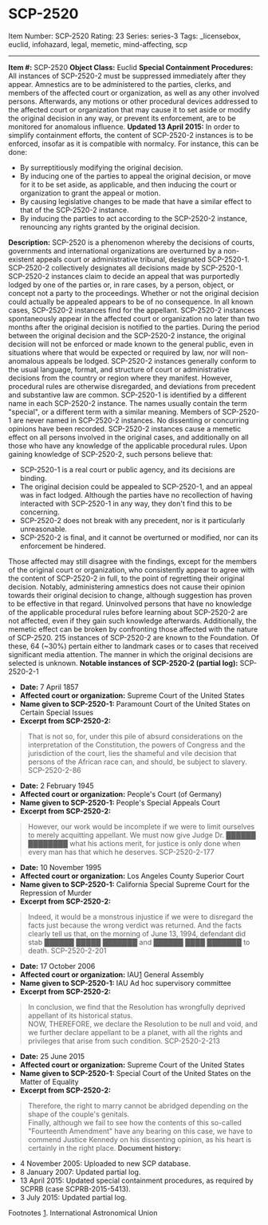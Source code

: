 # SCP-2520
Item Number: SCP-2520
Rating: 23
Series: series-3
Tags: _licensebox, euclid, infohazard, legal, memetic, mind-affecting, scp

---

**Item #:** SCP-2520
**Object Class:** Euclid
**Special Containment Procedures:** All instances of SCP-2520-2 must be suppressed immediately after they appear. Amnestics are to be administered to the parties, clerks, and members of the affected court or organization, as well as any other involved persons. Afterwards, any motions or other procedural devices addressed to the affected court or organization that may cause it to set aside or modify the original decision in any way, or prevent its enforcement, are to be monitored for anomalous influence. **Updated 13 April 2015:** In order to simplify containment efforts, the content of SCP-2520-2 instances is to be enforced, insofar as it is compatible with normalcy. For instance, this can be done:
  * By surreptitiously modifying the original decision.
  * By inducing one of the parties to appeal the original decision, or move for it to be set aside, as applicable, and then inducing the court or organization to grant the appeal or motion.
  * By causing legislative changes to be made that have a similar effect to that of the SCP-2520-2 instance.
  * By inducing the parties to act according to the SCP-2520-2 instance, renouncing any rights granted by the original decision.

**Description:** SCP-2520 is a phenomenon whereby the decisions of courts, governments and international organizations are overturned by a non-existent appeals court or administrative tribunal, designated SCP-2520-1. SCP-2520-2 collectively designates all decisions made by SCP-2520-1.
SCP-2520-2 instances claim to decide an appeal that was purportedly lodged by one of the parties or, in rare cases, by a person, object, or concept not a party to the proceedings. Whether or not the original decision could actually be appealed appears to be of no consequence. In all known cases, SCP-2520-2 instances find for the appellant.
SCP-2520-2 instances spontaneously appear in the affected court or organization no later than two months after the original decision is notified to the parties. During the period between the original decision and the SCP-2520-2 instance, the original decision will not be enforced or made known to the general public, even in situations where that would be expected or required by law, nor will non-anomalous appeals be lodged.
SCP-2520-2 instances generally conform to the usual language, format, and structure of court or administrative decisions from the country or region where they manifest. However, procedural rules are otherwise disregarded, and deviations from precedent and substantive law are common.
SCP-2520-1 is identified by a different name in each SCP-2520-2 instance. The names usually contain the term "special", or a different term with a similar meaning. Members of SCP-2520-1 are never named in SCP-2520-2 instances. No dissenting or concurring opinions have been recorded.
SCP-2520-2 instances cause a memetic effect on all persons involved in the original cases, and additionally on all those who have any knowledge of the applicable procedural rules. Upon gaining knowledge of SCP-2520-2, such persons believe that:
  * SCP-2520-1 is a real court or public agency, and its decisions are binding.
  * The original decision could be appealed to SCP-2520-1, and an appeal was in fact lodged. Although the parties have no recollection of having interacted with SCP-2520-1 in any way, they don't find this to be concerning.
  * SCP-2520-2 does not break with any precedent, nor is it particularly unreasonable.
  * SCP-2520-2 is final, and it cannot be overturned or modified, nor can its enforcement be hindered.

Those affected may still disagree with the findings, except for the members of the original court or organization, who consistently appear to agree with the content of SCP-2520-2 in full, to the point of regretting their original decision. Notably, administering amnestics does not cause their opinion towards their original decision to change, although suggestion has proven to be effective in that regard.
Uninvolved persons that have no knowledge of the applicable procedural rules before learning about SCP-2520-2 are not affected, even if they gain such knowledge afterwards. Additionally, the memetic effect can be broken by confronting those affected with the nature of SCP-2520.
215 instances of SCP-2520-2 are known to the Foundation. Of these, 64 (~30%) pertain either to landmark cases or to cases that received significant media attention. The manner in which the original decisions are selected is unknown.
**Notable instances of SCP-2520-2 (partial log):**
SCP-2520-2-1
  * **Date:** 7 April 1857
  * **Affected court or organization:** Supreme Court of the United States
  * **Name given to SCP-2520-1:** Paramount Court of the United States on Certain Special Issues
  * **Excerpt from SCP-2520-2:**

> That is not so, for, under this pile of absurd considerations on the interpretation of the Constitution, the powers of Congress and the jurisdiction of the court, lies the shameful and vile decision that persons of the African race can, and should, be subject to slavery.
SCP-2520-2-86
  * **Date:** 2 February 1945
  * **Affected court or organization:** People's Court (of Germany)
  * **Name given to SCP-2520-1:** People's Special Appeals Court
  * **Excerpt from SCP-2520-2:**

> However, our work would be incomplete if we were to limit ourselves to merely acquitting appellant. We must now give Judge Dr. ██████ ████████ what his actions merit, for justice is only done when every man has that which he deserves.
SCP-2520-2-177
  * **Date:** 10 November 1995
  * **Affected court or organization:** Los Angeles County Superior Court
  * **Name given to SCP-2520-1:** California Special Supreme Court for the Repression of Murder
  * **Excerpt from SCP-2520-2:**

> Indeed, it would be a monstrous injustice if we were to disregard the facts just because the wrong verdict was returned. And the facts clearly tell us that, on the morning of June 13, 1994, defendant did stab ██████ █████ ███████ and ██████ ████ ███████ to death.
SCP-2520-2-201
  * **Date:** 17 October 2006
  * **Affected court or organization:** IAU[1](javascript:;) General Assembly
  * **Name given to SCP-2520-1:** IAU Ad hoc supervisory committee
  * **Excerpt from SCP-2520-2:**

> In conclusion, we find that the Resolution has wrongfully deprived appellant of its historical status.  
>  NOW, THEREFORE, we declare the Resolution to be null and void, and we further declare appellant to be a planet, with all the rights and privileges that arise from such condition.
SCP-2520-2-213
  * **Date:** 25 June 2015
  * **Affected court or organization:** Supreme Court of the United States
  * **Name given to SCP-2520-1:** Special Court of the United States on the Matter of Equality
  * **Excerpt from SCP-2520-2:**

> Therefore, the right to marry cannot be abridged depending on the shape of the couple's genitals.  
>  Finally, although we fail to see how the contents of this so-called "Fourteenth Amendment" have any bearing on this case, we have to commend Justice Kennedy on his dissenting opinion, as his heart is certainly in the right place.
**Document history:**
  * 4 November 2005: Uploaded to new SCP database.
  * 8 January 2007: Updated partial log.
  * 13 April 2015: Updated special containment procedures, as required by SCPRB (case SCPRB-2015-5413).
  * 3 July 2015: Updated partial log.

Footnotes
[1](javascript:;). International Astronomical Union
